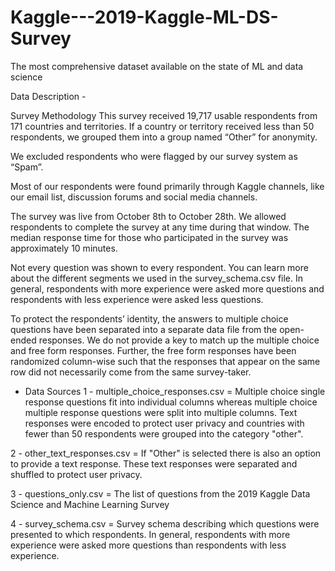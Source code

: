 # Kaggle---2019-Kaggle-ML-DS-Survey
The most comprehensive dataset available on the state of ML and data science

Data Description -

Survey Methodology
This survey received 19,717 usable respondents from 171 countries and territories. If a country or territory received less than 50 respondents, we grouped them into a group named “Other” for anonymity.

We excluded respondents who were flagged by our survey system as “Spam”.

Most of our respondents were found primarily through Kaggle channels, like our email list, discussion forums and social media channels.

The survey was live from October 8th to October 28th. We allowed respondents to complete the survey at any time during that window. The median response time for those who participated in the survey was approximately 10 minutes.

Not every question was shown to every respondent. You can learn more about the different segments we used in the survey_schema.csv file. In general, respondents with more experience were asked more questions and respondents with less experience were asked less questions.

To protect the respondents’ identity, the answers to multiple choice questions have been separated into a separate data file from the open-ended responses. We do not provide a key to match up the multiple choice and free form responses. Further, the free form responses have been randomized column-wise such that the responses that appear on the same row did not necessarily come from the same survey-taker.
 

- Data Sources
1 - multiple_choice_responses.csv = 
Multiple choice single response questions fit into individual 
columns whereas multiple choice multiple response questions were split into multiple columns. 
Text responses were encoded to protect user privacy and countries with fewer than 50 respondents were grouped into the category "other".

2 - other_text_responses.csv = 
If "Other" is selected there is also an option to provide a text response. 
These text responses were separated and shuffled to protect user privacy.

3 - questions_only.csv  =
The list of questions from the 2019 Kaggle Data Science and Machine Learning Survey

4 - survey_schema.csv = 
Survey schema describing which questions were presented to which respondents. 
In general, respondents with more experience were asked more questions than respondents with less experience.
